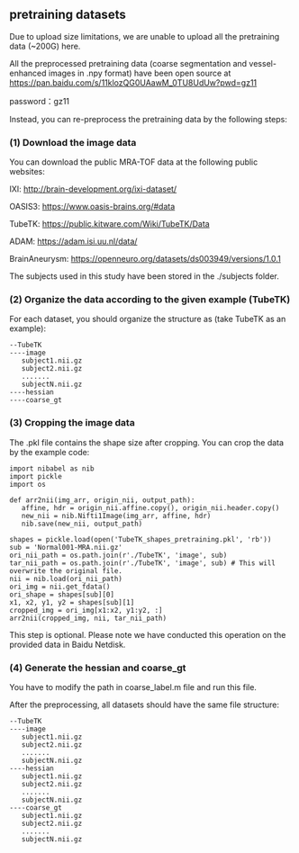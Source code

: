 ## pretraining datasets
Due to upload size limitations, we are unable to upload all the pretraining data (~200G) here.

All the preprocessed pretraining data (coarse segmentation and vessel-enhanced images in .npy format) have been open source at https://pan.baidu.com/s/11klozQG0UAawM_0TU8UdUw?pwd=gz11 

password：gz11 

Instead, you can re-preprocess the pretraining data by the following steps:

### (1) Download the image data

You can download the public MRA-TOF data at the following public websites:

IXI: http://brain-development.org/ixi-dataset/

OASIS3: https://www.oasis-brains.org/#data

TubeTK: https://public.kitware.com/Wiki/TubeTK/Data

ADAM: https://adam.isi.uu.nl/data/

BrainAneurysm: https://openneuro.org/datasets/ds003949/versions/1.0.1

The subjects used in this study have been stored in the ./subjects folder.

### (2) Organize the data according to the given example (TubeTK)

For each dataset, you should organize the structure as (take TubeTK as an example):
 ```
--TubeTK
----image
    subject1.nii.gz
    subject2.nii.gz
    .......
    subjectN.nii.gz
----hessian
----coarse_gt
 ```

### (3) Cropping the image data

The .pkl file contains the shape size after cropping. You can crop the data by the example code:

 ```
import nibabel as nib
import pickle
import os

def arr2nii(img_arr, origin_nii, output_path):
    affine, hdr = origin_nii.affine.copy(), origin_nii.header.copy()
    new_nii = nib.Nifti1Image(img_arr, affine, hdr)
    nib.save(new_nii, output_path)

shapes = pickle.load(open('TubeTK_shapes_pretraining.pkl', 'rb'))
sub = 'Normal001-MRA.nii.gz'
ori_nii_path = os.path.join(r'./TubeTK', 'image', sub)
tar_nii_path = os.path.join(r'./TubeTK', 'image', sub) # This will overwrite the original file.
nii = nib.load(ori_nii_path)
ori_img = nii.get_fdata()
ori_shape = shapes[sub][0]
x1, x2, y1, y2 = shapes[sub][1]
cropped_img = ori_img[x1:x2, y1:y2, :]
arr2nii(cropped_img, nii, tar_nii_path)
 ```
This step is optional. Please note we have conducted this operation on the provided data in Baidu Netdisk. 

### (4) Generate the hessian and coarse_gt

You have to modify the path in coarse_label.m file and run this file.


After the preprocessing, all datasets should have the same file structure:
 ```
--TubeTK
----image
    subject1.nii.gz
    subject2.nii.gz
    .......
    subjectN.nii.gz
----hessian
    subject1.nii.gz
    subject2.nii.gz
    .......
    subjectN.nii.gz
----coarse_gt
    subject1.nii.gz
    subject2.nii.gz
    .......
    subjectN.nii.gz
 ```
